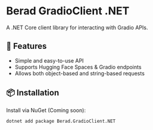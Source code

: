 # Berad GradioClient .NET

A .NET Core client library for interacting with Gradio APIs.

## 🚀 Features
- Simple and easy-to-use API
- Supports Hugging Face Spaces & Gradio endpoints
- Allows both object-based and string-based requests

## 📦 Installation
Install via NuGet (Coming soon):

```sh
dotnet add package Berad.GradioClient.NET
